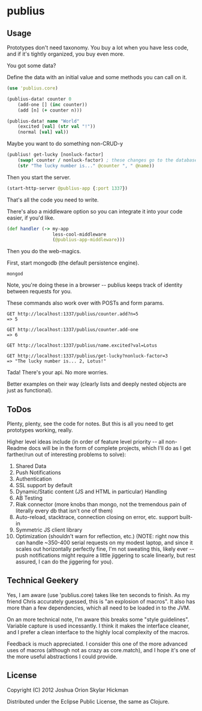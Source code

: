 # publius

## Usage

Prototypes don't need taxonomy. You buy a lot when you have less code, and if it's tightly organized, you buy even more.

You got some data?

Define the data with an initial value and some methods you can call on it.

```clojure
(use 'publius.core)

(publius-data! counter 0
    (add-one [] (inc counter))
    (add [n] (+ counter n)))

(publius-data! name "World"
    (excited [val] (str val "!"))
    (normal [val] val))
```

Maybe you want to do something non-CRUD-y

```clojure
(publius! get-lucky [nonluck-factor]
    (swap! counter / nonluck-factor) ; these changes go to the database
    (str "The lucky number is..." @counter ", " @name))
```

Then you start the server.

```clojure
(start-http-server @publius-app {:port 1337})
```

That's all the code you need to write. 

There's also a middleware option so you can integrate it into your code easier, if you'd like.

```clojure
(def handler (-> my-app
       	         less-cool-middleware
              	 (@publius-app-middleware)))
```

Then you do the web-magics. 

First, start mongodb (the default persistence engine).

	mongod

Note, you're doing these in a browser -- publius keeps track of identity between requests for you.

These commands also work over with POSTs and form params.

	GET http://localhost:1337/publius/counter.add?n=5
	=> 5

	GET http://localhost:1337/publius/counter.add-one
	=> 6

	GET http://localhost:1337/publius/name.excited?val=Lotus

	GET http://localhost:1337/publius/get-lucky?nonluck-factor=3
	=> "The lucky number is... 2, Lotus!"

Tada! There's your api. No more worries. 

Better examples on their way (clearly lists and deeply nested objects are just as functional). 

## ToDos

Plenty, plenty, see the code for notes. But this is all you need to get prototypes working, really.

Higher level ideas include (in order of feature level priority -- all non-Readme docs will be in the form of complete projects, which I'll do as I get farther/run out of interesting problems to solve):

1. Shared Data
2. Push Notifications
3. Authentication
4. SSL support by default
5. Dynamic/Static content (JS and HTML in particular) Handling
6. AB Testing
7. Riak connector (more knobs than mongo, not the tremendous pain of literally every db that isn't one of them)
8. Auto-reload, stacktrace, connection closing on error, etc. support built-in
9. Symmetric JS client library
10. Optimization (shouldn't warn for reflection, etc.) (NOTE: right now this can handle ~350-400 serial requests on my modest laptop, and since it scales out horizontally perfectly fine, I'm not sweating this, likely ever -- push notifications might require a little jiggering to scale linearly, but rest assured, I can do the jiggering for you). 

## Technical Geekery

Yes, I am aware (use 'publius.core) takes like ten seconds to finish. As my friend Chris accurately guessed, this is "an explosion of macros". It also has more than a few dependencies, which all need to be loaded in to the JVM. 

On an more technical note, I'm aware this breaks some "style guidelines". Variable capture is used incessantly. I think it makes the interface cleaner, and I prefer a clean interface to the highly local complexity of the macros. 

Feedback is much appreciated. I consider this one of the more advanced uses of macros (although not as crazy as core.match), and I hope it's one of the more useful abstractions I could provide.

## License

Copyright (C) 2012 Joshua Orion Skylar Hickman

Distributed under the Eclipse Public License, the same as Clojure.
